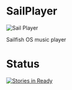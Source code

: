 
SailPlayer
==========

![Sail Player](https://raw.githubusercontent.com/i4004/SailPlayer/master/Images/Logo128x128.png)

Sailfish OS music player

Status
===
[![Stories in Ready](https://badge.waffle.io/i4004/SailPlayer.png?label=ready&title=Ready)](https://waffle.io/i4004/SailPlayer)
